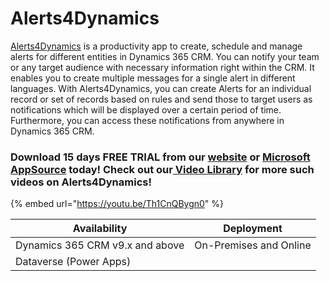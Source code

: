 # Alerts4Dynamics

[Alerts4Dynamics](https://www.inogic.com/product/productivity-apps/add-manage-schedule-notifications-alerts-4-dynamics-365-crm) is a productivity app to create, schedule and manage alerts for different entities in Dynamics 365 CRM. You can notify your team or any target audience with necessary information right within the CRM. It enables you to create multiple messages for a single alert in different languages. With Alerts4Dynamics, you can create Alerts for an individual record or set of records based on rules and send those to target users as notifications which will be displayed over a certain period of time. Furthermore, you can access these notifications from anywhere in Dynamics 365 CRM.

### Download 15 days FREE TRIAL from our [website](https://www.inogic.com/product/productivity-apps/add-manage-schedule-notifications-alerts-4-dynamics-365-crm) or [Microsoft AppSource](https://appsource.microsoft.com/en-gb/product/dynamics-365/inogic.alerts-4-dynamics-add-manage-schedule-notification?tab=Overview) today! Check out our[ Video Library](https://www.youtube.com/channel/UCM4V7ousgLSu1hbOEv4DUuQ?sub\_confirmation=1) for more such videos on Alerts4Dynamics!

{% embed url="https://youtu.be/Th1CnQBygn0" %}

| Availability                    | Deployment              |
| ------------------------------- | ----------------------- |
| Dynamics 365 CRM v9.x and above |  On-Premises and Online |
| Dataverse (Power Apps)          |                         |

